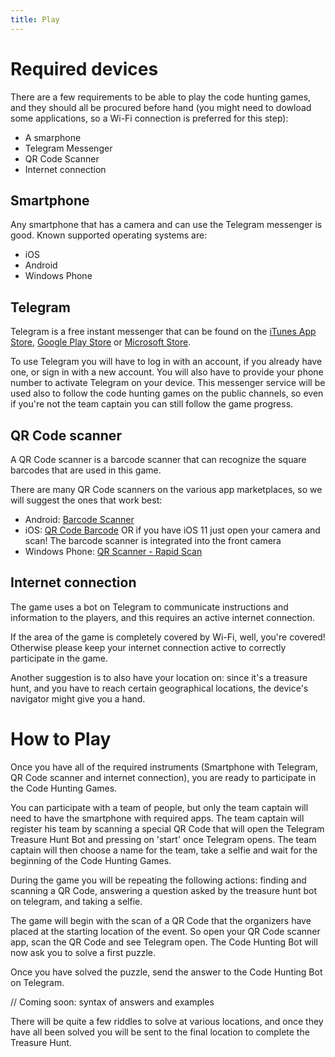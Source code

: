 ```yaml
---
title: Play
---
```


# Required devices

There are a few requirements to be able to play the code hunting games, and they should all be procured before hand (you might need to dowload some applications, so a Wi-Fi connection is preferred for this step):
* A smarphone
* Telegram Messenger
* QR Code Scanner
* Internet connection

## Smartphone

Any smartphone that has a camera and can use the Telegram messenger is good. Known supported operating systems are: 
* iOS
* Android 
* Windows Phone

## Telegram
Telegram is a free instant messenger that can be found on the [iTunes App Store](https://itunes.apple.com/us/app/telegram-messenger/id686449807?mt=8), [Google Play Store](https://play.google.com/store/apps/details?id=org.telegram.messenger) or [Microsoft Store](https://www.microsoft.com/it-it/store/p/telegram-messenger/9wzdncrdzhs0).

To use Telegram you will have to log in with an account, if you already have one, or sign in with a new account. You will also have to provide your phone number to activate Telegram on your device.
This messenger service will be used also to follow the code hunting games on the public channels, so even if you're not the team captain you can still follow the game progress.

## QR Code scanner

A QR Code scanner is a barcode scanner that can recognize the square barcodes that are used in this game. 

There are many QR Code scanners on the various app marketplaces, so we will suggest the ones that work best:

* Android: [Barcode Scanner](https://play.google.com/store/apps/details?id=com.google.zxing.client.android)
* iOS: [QR Code Barcode](https://itunes.apple.com/it/app/qrcode-barcode/id811899990?l=en&mt=8) OR if you have iOS 11 just open your camera and scan! The barcode scanner is integrated into the front camera
* Windows Phone: [QR Scanner - Rapid Scan](https://www.microsoft.com/it-it/store/p/qr-scanner-rapid-scan/9nblggh08m95?rtc=1)

## Internet connection

The game uses a bot on Telegram to communicate instructions and information to the players, and this requires an active internet connection.

If the area of the game is completely covered by Wi-Fi, well, you're covered! Otherwise please keep your internet connection active to correctly participate in the game.

Another suggestion is to also have your location on: since it's a treasure hunt, and you have to reach certain geographical locations, the device's navigator might give you a hand.

# How to Play

Once you have all of the required instruments (Smartphone with Telegram, QR Code scanner and internet connection), you are ready to participate in the Code Hunting Games.

You can participate with a team of people, but only the team captain will need to have the smartphone with required apps. The team captain will register his team by scanning a special QR Code that will open the Telegram Treasure Hunt Bot and pressing on 'start' once Telegram opens.
The team captain will then choose a name for the team, take a selfie and wait for the beginning of the Code Hunting Games.

During the game you will be repeating the following actions: finding and scanning a QR Code, answering a question asked by the treasure hunt bot on telegram, and taking a selfie.
 
The game will begin with the scan of a QR Code that the organizers have placed at the starting location of the event. So open your QR Code scanner app, scan the QR Code and see Telegram open. The Code Hunting Bot will now ask you to solve a first puzzle. 

Once you have solved the puzzle, send the answer to the Code Hunting Bot on Telegram.

// Coming soon: syntax of answers and examples

There will be quite a few riddles to solve at various locations, and once they have all been solved you will be sent to the final location to complete the Treasure Hunt.
